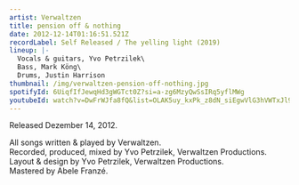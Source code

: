 ```yaml
---
artist: Verwaltzen
title: pension off & nothing
date: 2012-12-14T01:16:51.521Z
recordLabel: Self Released / The yelling light (2019)
lineup: |-
  Vocals & guitars, Yvo Petrzilek\
  Bass, Mark Köng\
  Drums, Justin Harrison
thumbnail: /img/verwaltzen-pension-off-nothing.jpg
spotifyId: 6UiqfIfJewqHd3gWGTct0Z?si=a-zg6MzyQwSsIRq5yflMWg
youtubeId: watch?v=DwFrWJfa8fQ&list=OLAK5uy_kxPk_z8dN_siEgwVlG3hVWTxJl99e2Q5A
---
```

Released Dezember 14, 2012.

All songs written & played by Verwaltzen.\
Recorded, produced, mixed by Yvo Petrzilek, Verwaltzen Productions.\
Layout & design by Yvo Petrzilek, Verwaltzen Productions.\
Mastered by Abele Franzé.